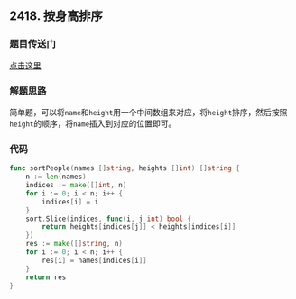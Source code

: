 ## 2418. 按身高排序

### 题目传送门

[点击这里](https://leetcode.cn/problems/sort-the-people/)

### 解题思路

简单题，可以将`name`和`height`用一个中间数组来对应，将`height`排序，然后按照`height`的顺序，将`name`插入到对应的位置即可。

### 代码

```go
func sortPeople(names []string, heights []int) []string {
    n := len(names)
    indices := make([]int, n)
    for i := 0; i < n; i++ {
        indices[i] = i
    }
    sort.Slice(indices, func(i, j int) bool {
        return heights[indices[j]] < heights[indices[i]]
    })
    res := make([]string, n)
    for i := 0; i < n; i++ {
        res[i] = names[indices[i]]
    }
    return res
}

```